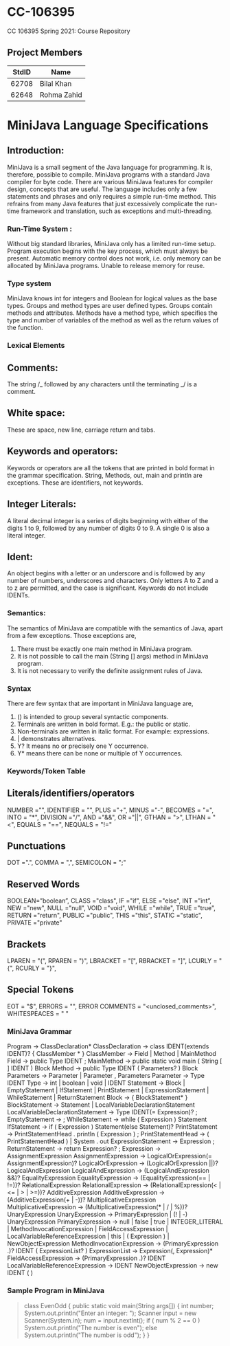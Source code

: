 # CC-106395

CC 106395 Spring 2021: Course Repository

## Project Members

| StdID | Name        |
| ----- | ----------- |
| 62708 | Bilal Khan  |
| 62648 | Rohma Zahid |

# MiniJava Language Specifications

## Introduction:

MiniJava is a small segment of the Java language for programming. It is, therefore, possible to compile. MiniJava programs with a standard Java compiler for byte code. There are various MiniJava features for compiler design, concepts that are useful. The language includes only a few statements and phrases and only requires a simple run-time method. This refrains from many Java features that just excessively complicate the run-time framework and translation, such as exceptions and multi-threading.

### Run-Time System :

Without big standard libraries, MiniJava only has a limited run-time setup. Program execution begins with the key process, which must always be present. Automatic memory control does not work, i.e. only memory can be allocated by MiniJava programs. Unable to release memory for reuse.

### Type system

MiniJava knows int for integers and Boolean for logical values as the base types. Groups and method types are user defined types. Groups contain methods and attributes. Methods have a method type, which specifies the type and number of variables of the method as well as the return values of the function.

### Lexical Elements

## Comments:

The string /_ followed by any characters until the terminating _/ is a comment.

## White space:

These are space, new line, carriage return and tabs.

## Keywords and operators:

Keywords or operators are all the tokens that are printed in bold format in the grammar specification. String, Methods, out, main and println are exceptions. These are identifiers, not keywords.

## Integer Literals:

A literal decimal integer is a series of digits beginning with either of the digits 1 to 9, followed by any number of digits 0 to 9. A single 0 is also a literal integer.

## Ident:

An object begins with a letter or an underscore and is followed by any number of numbers, underscores and characters. Only letters A to Z and a to z are permitted, and the case is significant. Keywords do not include IDENTs.

### Semantics:

The semantics of MiniJava are compatible with the semantics of Java, apart from a few exceptions. Those exceptions are,

1. There must be exactly one main method in MiniJava program.
2. It is not possible to call the main (String [] args) method in MiniJava program.
3. It is not necessary to verify the definite assignment rules of Java.

### Syntax

There are few syntax that are important in MiniJava language are,

1. () is intended to group several syntactic components.
2. Terminals are written in bold format. E.g.: the public or static.
3. Non-terminals are written in italic format. For example: expressions.
4. | demonstrates alternatives.
5. Y? It means no or precisely one Y occurrence.
6. Y\* means there can be none or multiple of Y occurrences.

### Keywords/Token Table

## Literals/identifiers/operators

NUMBER ="<num>", IDENTIFIER = "<identifier>", PLUS ="+", MINUS ="-", BECOMES = "=", INTO = "\*", DIVISION ="/", AND ="&&", OR ="||", GTHAN = ">", LTHAN = "<", EQUALS = "==", NEQUALS = "!="

## Punctuations

DOT =".", COMMA = ",", SEMICOLON = ";"

## Reserved Words

BOOLEAN=”boolean”, CLASS ="class", IF ="if", ELSE ="else", INT =”int”, NEW ="new", NULL ="null", VOID ="void", WHILE ="while", TRUE ="true", RETURN ="return", PUBLIC ="public", THIS ="this", STATIC ="static", PRIVATE ="private"

## Brackets

LPAREN = "(", RPAREN = ")", LBRACKET = "[", RBRACKET = "]", LCURLY = "{", RCURLY = "}",

## Special Tokens

EOT = "$", ERRORS = "<error>", ERROR COMMENTS = "<unclosed_comments>", WHITESPEACES = " "

### MiniJava Grammar

Program → ClassDeclaration*
ClassDeclaration → class IDENT(extends IDENT)? { ClassMember * }
ClassMember → Field | Method | MainMethod
Field → public Type IDENT ;
MainMethod → public static void main ( String [ ] IDENT ) Block
Method → public Type IDENT ( Parameters? ) Block
Parameters → Parameter | Parameter , Parameters
Parameter → Type IDENT
Type → int | boolean | void | IDENT
Statement → Block
| EmptyStatement
| IfStatement
| PrintStatement
| ExpressionStatement
| WhileStatement
| ReturnStatement
Block → { BlockStatement* }
BlockStatement → Statement | LocalVariableDeclarationStatement
LocalVariableDeclarationStatement → Type IDENT(= Expression)? ;
EmptyStatement → ;
WhileStatement → while ( Expression ) Statement
IfStatement → if ( Expression ) Statement(else Statement)?
PrintStatement → PrintStatementHead . println ( Expression ) ;
PrintStatementHead → ( PrintStatementHead ) | System . out
ExpressionStatement → Expression ;
ReturnStatement → return Expression? ;
Expression → AssignmentExpression
AssignmentExpression → LogicalOrExpression(= AssignmentExpression)?
LogicalOrExpression → (LogicalOrExpression ||)? LogicalAndExpression
LogicalAndExpression → (LogicalAndExpression &&)? EqualityExpression
EqualityExpression → (EqualityExpression(== | !=))? RelationalExpression
RelationalExpression → (RelationalExpression(< | <= | > | >=))? AdditiveExpression
AdditiveExpression → (AdditiveExpression(+ | -))? MultiplicativeExpression
MultiplicativeExpression → (MultiplicativeExpression(* | / | %))? UnaryExpression
UnaryExpression → PrimaryExpression | (! | -) UnaryExpression
PrimaryExpression → null
| false
| true
| INTEGER_LITERAL
| MethodInvocationExpression
| FieldAccessExpression
| LocalVariableReferenceExpression
| this
| ( Expression )
| NewObjectExpression
MethodInvocationExpression → (PrimaryExpression .)? IDENT ( ExpressionList? )
ExpressionList → Expression(, Expression)\*
FieldAccessExpression → (PrimaryExpression .)? IDENT
LocalVariableReferenceExpression → IDENT
NewObjectExpression → new IDENT ( )

### Sample Program in MiniJava

> class EvenOdd
> {
> public static void main(String args[])
> {
> int number;
> System.out.println("Enter an integer: ");
> Scanner input = new Scanner(System.in);
> num = input.nextInt();
> if ( num % 2 == 0 )
> System.out.println("The number is even");
> else
> System.out.println("The number is odd");
> }
> }

